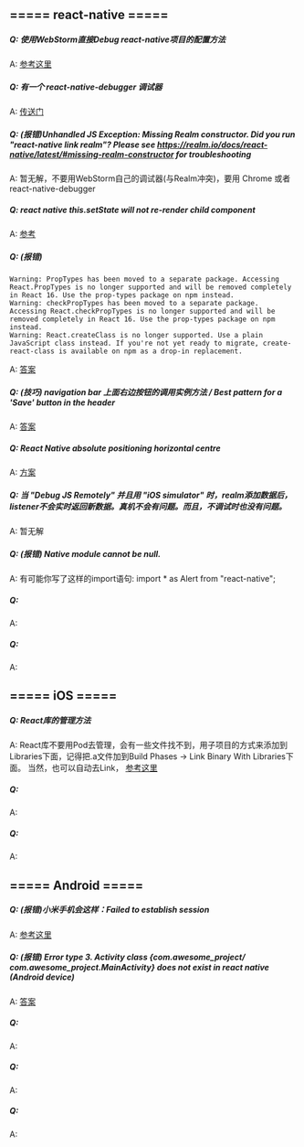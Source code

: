 ## ===== react-native =====
##### Q: 使用WebStorm直接Debug react-native项目的配置方法
A: [参考这里](https://blog.jetbrains.com/webstorm/2016/12/developing-mobile-apps-with-react-native-in-webstorm/)

##### Q: 有一个 react-native-debugger 调试器
A: [传送门](https://github.com/jhen0409/react-native-debugger)

##### Q: (报错)Unhandled JS Exception: Missing Realm constructor. Did you run "react-native link realm"? Please see https://realm.io/docs/react-native/latest/#missing-realm-constructor for troubleshooting
A: 暂无解，不要用WebStorm自己的调试器(与Realm冲突)，要用 Chrome 或者 react-native-debugger

##### Q: react native this.setState will not re-render child component
A: [参考](https://stackoverflow.com/questions/30679927/react-native-this-setstate-will-not-re-render-child-component)

##### Q: (报错)
```
Warning: PropTypes has been moved to a separate package. Accessing React.PropTypes is no longer supported and will be removed completely in React 16. Use the prop-types package on npm instead.
Warning: checkPropTypes has been moved to a separate package. Accessing React.checkPropTypes is no longer supported and will be removed completely in React 16. Use the prop-types package on npm instead.
Warning: React.createClass is no longer supported. Use a plain JavaScript class instead. If you're not yet ready to migrate, create-react-class is available on npm as a drop-in replacement.
```

A: [答案](https://stackoverflow.com/a/46380918/8799673)

##### Q: (技巧) navigation bar 上面右边按钮的调用实例方法 / Best pattern for a 'Save' button in the header
A: [答案](https://github.com/react-community/react-navigation/issues/145#issuecomment-337826964)

##### Q: React Native absolute positioning horizontal centre
A: [方案](https://stackoverflow.com/questions/37317568/react-native-absolute-positioning-horizontal-centre)

##### Q: 当 "Debug JS Remotely" 并且用 "iOS simulator" 时，realm添加数据后，listener不会实时返回新数据。真机不会有问题。而且，不调试时也没有问题。
A: 暂无解

##### Q: (报错) Native module cannot be null.
A: 有可能你写了这样的import语句: import * as Alert from "react-native";

##### Q:
A:

##### Q:
A:


## ===== iOS =====

##### Q: React库的管理方法
A: React库不要用Pod去管理，会有一些文件找不到，用子项目的方式来添加到Libraries下面，记得把.a文件加到Build Phases -> Link Binary With Libraries下面。
   当然，也可以自动去Link， [参考这里](http://facebook.github.io/react-native/docs/linking-libraries-ios.html#content)

##### Q:
A:

##### Q:
A:





## ===== Android =====

##### Q: (报错)小米手机会这样：Failed to establish session
A: [参考这里](https://github.com/facebook/react-native/issues/6499)

##### Q: (报错) Error type 3. Activity class {com.awesome_project/ com.awesome_project.MainActivity} does not exist in react native (Android device)
A: [答案](https://stackoverflow.com/questions/35131769/error-type-3-activity-class-com-awesome-project-com-awesome-project-mainactiv)

##### Q:
A:

##### Q:
A:

##### Q:
A:
